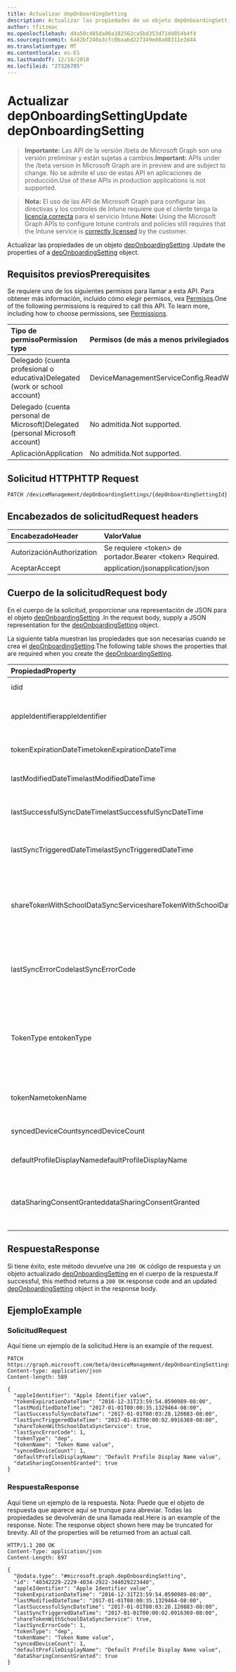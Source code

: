 ```yaml
---
title: Actualizar depOnboardingSetting
description: Actualizar las propiedades de un objeto depOnboardingSetting.
author: tfitzmac
ms.openlocfilehash: d4a50c485da98a182562ca5bd353d71dd854b4f4
ms.sourcegitcommit: 6a82bf240a3cfc0baabd227349e08a08311e3d44
ms.translationtype: MT
ms.contentlocale: es-ES
ms.lasthandoff: 12/18/2018
ms.locfileid: "27326785"
---
```

# <a name="update-deponboardingsetting"></a><span data-ttu-id="c26ae-103">Actualizar depOnboardingSetting</span><span class="sxs-lookup"><span data-stu-id="c26ae-103">Update depOnboardingSetting</span></span>

> <span data-ttu-id="c26ae-104">**Importante:** Las API de la versión /beta de Microsoft Graph son una versión preliminar y están sujetas a cambios.</span><span class="sxs-lookup"><span data-stu-id="c26ae-104">**Important:** APIs under the /beta version in Microsoft Graph are in preview and are subject to change.</span></span> <span data-ttu-id="c26ae-105">No se admite el uso de estas API en aplicaciones de producción.</span><span class="sxs-lookup"><span data-stu-id="c26ae-105">Use of these APIs in production applications is not supported.</span></span>

> <span data-ttu-id="c26ae-106">**Nota:** El uso de las API de Microsoft Graph para configurar las directivas y los controles de Intune requiere que el cliente tenga la [licencia correcta](https://go.microsoft.com/fwlink/?linkid=839381) para el servicio Intune.</span><span class="sxs-lookup"><span data-stu-id="c26ae-106">**Note:** Using the Microsoft Graph APIs to configure Intune controls and policies still requires that the Intune service is [correctly licensed](https://go.microsoft.com/fwlink/?linkid=839381) by the customer.</span></span>

<span data-ttu-id="c26ae-107">Actualizar las propiedades de un objeto [depOnboardingSetting](../resources/intune-enrollment-deponboardingsetting.md) .</span><span class="sxs-lookup"><span data-stu-id="c26ae-107">Update the properties of a [depOnboardingSetting](../resources/intune-enrollment-deponboardingsetting.md) object.</span></span>
## <a name="prerequisites"></a><span data-ttu-id="c26ae-108">Requisitos previos</span><span class="sxs-lookup"><span data-stu-id="c26ae-108">Prerequisites</span></span>
<span data-ttu-id="c26ae-p102">Se requiere uno de los siguientes permisos para llamar a esta API. Para obtener más información, incluido cómo elegir permisos, vea [Permisos](/graph/permissions-reference).</span><span class="sxs-lookup"><span data-stu-id="c26ae-p102">One of the following permissions is required to call this API. To learn more, including how to choose permissions, see [Permissions](/graph/permissions-reference).</span></span>

|<span data-ttu-id="c26ae-111">Tipo de permiso</span><span class="sxs-lookup"><span data-stu-id="c26ae-111">Permission type</span></span>|<span data-ttu-id="c26ae-112">Permisos (de más a menos privilegiados)</span><span class="sxs-lookup"><span data-stu-id="c26ae-112">Permissions (from most to least privileged)</span></span>|
|:---|:---|
|<span data-ttu-id="c26ae-113">Delegado (cuenta profesional o educativa)</span><span class="sxs-lookup"><span data-stu-id="c26ae-113">Delegated (work or school account)</span></span>|<span data-ttu-id="c26ae-114">DeviceManagementServiceConfig.ReadWrite.All</span><span class="sxs-lookup"><span data-stu-id="c26ae-114">DeviceManagementServiceConfig.ReadWrite.All</span></span>|
|<span data-ttu-id="c26ae-115">Delegado (cuenta personal de Microsoft)</span><span class="sxs-lookup"><span data-stu-id="c26ae-115">Delegated (personal Microsoft account)</span></span>|<span data-ttu-id="c26ae-116">No admitida.</span><span class="sxs-lookup"><span data-stu-id="c26ae-116">Not supported.</span></span>|
|<span data-ttu-id="c26ae-117">Aplicación</span><span class="sxs-lookup"><span data-stu-id="c26ae-117">Application</span></span>|<span data-ttu-id="c26ae-118">No admitida.</span><span class="sxs-lookup"><span data-stu-id="c26ae-118">Not supported.</span></span>|

## <a name="http-request"></a><span data-ttu-id="c26ae-119">Solicitud HTTP</span><span class="sxs-lookup"><span data-stu-id="c26ae-119">HTTP Request</span></span>
<!-- {
  "blockType": "ignored"
}
-->
``` http
PATCH /deviceManagement/depOnboardingSettings/{depOnboardingSettingId}
```

## <a name="request-headers"></a><span data-ttu-id="c26ae-120">Encabezados de solicitud</span><span class="sxs-lookup"><span data-stu-id="c26ae-120">Request headers</span></span>
|<span data-ttu-id="c26ae-121">Encabezado</span><span class="sxs-lookup"><span data-stu-id="c26ae-121">Header</span></span>|<span data-ttu-id="c26ae-122">Valor</span><span class="sxs-lookup"><span data-stu-id="c26ae-122">Value</span></span>|
|:---|:---|
|<span data-ttu-id="c26ae-123">Autorización</span><span class="sxs-lookup"><span data-stu-id="c26ae-123">Authorization</span></span>|<span data-ttu-id="c26ae-124">Se requiere &lt;token&gt; de portador.</span><span class="sxs-lookup"><span data-stu-id="c26ae-124">Bearer &lt;token&gt; Required.</span></span>|
|<span data-ttu-id="c26ae-125">Aceptar</span><span class="sxs-lookup"><span data-stu-id="c26ae-125">Accept</span></span>|<span data-ttu-id="c26ae-126">application/json</span><span class="sxs-lookup"><span data-stu-id="c26ae-126">application/json</span></span>|

## <a name="request-body"></a><span data-ttu-id="c26ae-127">Cuerpo de la solicitud</span><span class="sxs-lookup"><span data-stu-id="c26ae-127">Request body</span></span>
<span data-ttu-id="c26ae-128">En el cuerpo de la solicitud, proporcionar una representación de JSON para el objeto [depOnboardingSetting](../resources/intune-enrollment-deponboardingsetting.md) .</span><span class="sxs-lookup"><span data-stu-id="c26ae-128">In the request body, supply a JSON representation for the [depOnboardingSetting](../resources/intune-enrollment-deponboardingsetting.md) object.</span></span>

<span data-ttu-id="c26ae-129">La siguiente tabla muestran las propiedades que son necesarias cuando se crea el [depOnboardingSetting](../resources/intune-enrollment-deponboardingsetting.md).</span><span class="sxs-lookup"><span data-stu-id="c26ae-129">The following table shows the properties that are required when you create the [depOnboardingSetting](../resources/intune-enrollment-deponboardingsetting.md).</span></span>

|<span data-ttu-id="c26ae-130">Propiedad</span><span class="sxs-lookup"><span data-stu-id="c26ae-130">Property</span></span>|<span data-ttu-id="c26ae-131">Tipo</span><span class="sxs-lookup"><span data-stu-id="c26ae-131">Type</span></span>|<span data-ttu-id="c26ae-132">Descripción</span><span class="sxs-lookup"><span data-stu-id="c26ae-132">Description</span></span>|
|:---|:---|:---|
|<span data-ttu-id="c26ae-133">id</span><span class="sxs-lookup"><span data-stu-id="c26ae-133">id</span></span>|<span data-ttu-id="c26ae-134">String</span><span class="sxs-lookup"><span data-stu-id="c26ae-134">String</span></span>|<span data-ttu-id="c26ae-135">UUID para el objeto</span><span class="sxs-lookup"><span data-stu-id="c26ae-135">UUID for the object</span></span>|
|<span data-ttu-id="c26ae-136">appleIdentifier</span><span class="sxs-lookup"><span data-stu-id="c26ae-136">appleIdentifier</span></span>|<span data-ttu-id="c26ae-137">String</span><span class="sxs-lookup"><span data-stu-id="c26ae-137">String</span></span>|<span data-ttu-id="c26ae-138">El identificador de Apple se utiliza para obtener el token actual.</span><span class="sxs-lookup"><span data-stu-id="c26ae-138">The Apple ID used to obtain the current token.</span></span>|
|<span data-ttu-id="c26ae-139">tokenExpirationDateTime</span><span class="sxs-lookup"><span data-stu-id="c26ae-139">tokenExpirationDateTime</span></span>|<span data-ttu-id="c26ae-140">DateTimeOffset</span><span class="sxs-lookup"><span data-stu-id="c26ae-140">DateTimeOffset</span></span>|<span data-ttu-id="c26ae-141">Cuando caduca el token.</span><span class="sxs-lookup"><span data-stu-id="c26ae-141">When the token will expire.</span></span>|
|<span data-ttu-id="c26ae-142">lastModifiedDateTime</span><span class="sxs-lookup"><span data-stu-id="c26ae-142">lastModifiedDateTime</span></span>|<span data-ttu-id="c26ae-143">DateTimeOffset</span><span class="sxs-lookup"><span data-stu-id="c26ae-143">DateTimeOffset</span></span>|<span data-ttu-id="c26ae-144">Cuando el servicio fue onboarded.</span><span class="sxs-lookup"><span data-stu-id="c26ae-144">When the service was onboarded.</span></span>|
|<span data-ttu-id="c26ae-145">lastSuccessfulSyncDateTime</span><span class="sxs-lookup"><span data-stu-id="c26ae-145">lastSuccessfulSyncDateTime</span></span>|<span data-ttu-id="c26ae-146">DateTimeOffset</span><span class="sxs-lookup"><span data-stu-id="c26ae-146">DateTimeOffset</span></span>|<span data-ttu-id="c26ae-147">Cuando el syned último servicio con Intune</span><span class="sxs-lookup"><span data-stu-id="c26ae-147">When the service last syned with Intune</span></span>|
|<span data-ttu-id="c26ae-148">lastSyncTriggeredDateTime</span><span class="sxs-lookup"><span data-stu-id="c26ae-148">lastSyncTriggeredDateTime</span></span>|<span data-ttu-id="c26ae-149">DateTimeOffset</span><span class="sxs-lookup"><span data-stu-id="c26ae-149">DateTimeOffset</span></span>|<span data-ttu-id="c26ae-150">Cuando Intune solicitada por última vez una sincronización.</span><span class="sxs-lookup"><span data-stu-id="c26ae-150">When Intune last requested a sync.</span></span>|
|<span data-ttu-id="c26ae-151">shareTokenWithSchoolDataSyncService</span><span class="sxs-lookup"><span data-stu-id="c26ae-151">shareTokenWithSchoolDataSyncService</span></span>|<span data-ttu-id="c26ae-152">Boolean</span><span class="sxs-lookup"><span data-stu-id="c26ae-152">Boolean</span></span>|<span data-ttu-id="c26ae-153">Si el símbolo (token) de la característica Dep compartir está habilitada o no con el servicio de sincronización de datos de School.</span><span class="sxs-lookup"><span data-stu-id="c26ae-153">Whether or not the Dep token sharing is enabled with the School Data Sync service.</span></span>|
|<span data-ttu-id="c26ae-154">lastSyncErrorCode</span><span class="sxs-lookup"><span data-stu-id="c26ae-154">lastSyncErrorCode</span></span>|<span data-ttu-id="c26ae-155">Int32</span><span class="sxs-lookup"><span data-stu-id="c26ae-155">Int32</span></span>|<span data-ttu-id="c26ae-156">Código de error que informa Apple durante la última sincronización de la característica dep.</span><span class="sxs-lookup"><span data-stu-id="c26ae-156">Error code reported by Apple during last dep sync.</span></span>|
|<span data-ttu-id="c26ae-157">TokenType en</span><span class="sxs-lookup"><span data-stu-id="c26ae-157">tokenType</span></span>|[<span data-ttu-id="c26ae-158">depTokenType</span><span class="sxs-lookup"><span data-stu-id="c26ae-158">depTokenType</span></span>](../resources/intune-enrollment-deptokentype.md)|<span data-ttu-id="c26ae-159">Obtiene o establece el tipo de símbolo (token) de la característica Dep.</span><span class="sxs-lookup"><span data-stu-id="c26ae-159">Gets or sets the Dep Token Type.</span></span> <span data-ttu-id="c26ae-160">Los valores posibles son: `none`, `dep` y `appleSchoolManager`.</span><span class="sxs-lookup"><span data-stu-id="c26ae-160">Possible values are: `none`, `dep`, `appleSchoolManager`.</span></span>|
|<span data-ttu-id="c26ae-161">tokenName</span><span class="sxs-lookup"><span data-stu-id="c26ae-161">tokenName</span></span>|<span data-ttu-id="c26ae-162">String</span><span class="sxs-lookup"><span data-stu-id="c26ae-162">String</span></span>|<span data-ttu-id="c26ae-163">Nombre descriptivo para la característica Dep símbolo (token)</span><span class="sxs-lookup"><span data-stu-id="c26ae-163">Friendly Name for Dep Token</span></span>|
|<span data-ttu-id="c26ae-164">syncedDeviceCount</span><span class="sxs-lookup"><span data-stu-id="c26ae-164">syncedDeviceCount</span></span>|<span data-ttu-id="c26ae-165">Int32</span><span class="sxs-lookup"><span data-stu-id="c26ae-165">Int32</span></span>|<span data-ttu-id="c26ae-166">Obtiene sincronizado recuento de dispositivo</span><span class="sxs-lookup"><span data-stu-id="c26ae-166">Gets synced device count</span></span>|
|<span data-ttu-id="c26ae-167">defaultProfileDisplayName</span><span class="sxs-lookup"><span data-stu-id="c26ae-167">defaultProfileDisplayName</span></span>|<span data-ttu-id="c26ae-168">String</span><span class="sxs-lookup"><span data-stu-id="c26ae-168">String</span></span>|<span data-ttu-id="c26ae-169">Obtiene sincronizado recuento de dispositivo</span><span class="sxs-lookup"><span data-stu-id="c26ae-169">Gets synced device count</span></span>|
|<span data-ttu-id="c26ae-170">dataSharingConsentGranted</span><span class="sxs-lookup"><span data-stu-id="c26ae-170">dataSharingConsentGranted</span></span>|<span data-ttu-id="c26ae-171">Boolean</span><span class="sxs-lookup"><span data-stu-id="c26ae-171">Boolean</span></span>|<span data-ttu-id="c26ae-172">Concede de consentimiento para uso compartido con Apple Dep servicio de datos</span><span class="sxs-lookup"><span data-stu-id="c26ae-172">Consent granted for data sharing with Apple Dep Service</span></span>|



## <a name="response"></a><span data-ttu-id="c26ae-173">Respuesta</span><span class="sxs-lookup"><span data-stu-id="c26ae-173">Response</span></span>
<span data-ttu-id="c26ae-174">Si tiene éxito, este método devuelve una `200 OK` código de respuesta y un objeto actualizado [depOnboardingSetting](../resources/intune-enrollment-deponboardingsetting.md) en el cuerpo de la respuesta.</span><span class="sxs-lookup"><span data-stu-id="c26ae-174">If successful, this method returns a `200 OK` response code and an updated [depOnboardingSetting](../resources/intune-enrollment-deponboardingsetting.md) object in the response body.</span></span>

## <a name="example"></a><span data-ttu-id="c26ae-175">Ejemplo</span><span class="sxs-lookup"><span data-stu-id="c26ae-175">Example</span></span>
### <a name="request"></a><span data-ttu-id="c26ae-176">Solicitud</span><span class="sxs-lookup"><span data-stu-id="c26ae-176">Request</span></span>
<span data-ttu-id="c26ae-177">Aquí tiene un ejemplo de la solicitud.</span><span class="sxs-lookup"><span data-stu-id="c26ae-177">Here is an example of the request.</span></span>
``` http
PATCH https://graph.microsoft.com/beta/deviceManagement/depOnboardingSettings/{depOnboardingSettingId}
Content-type: application/json
Content-length: 589

{
  "appleIdentifier": "Apple Identifier value",
  "tokenExpirationDateTime": "2016-12-31T23:59:54.0590989-08:00",
  "lastModifiedDateTime": "2017-01-01T00:00:35.1329464-08:00",
  "lastSuccessfulSyncDateTime": "2017-01-01T00:03:28.120883-08:00",
  "lastSyncTriggeredDateTime": "2017-01-01T00:00:02.0916369-08:00",
  "shareTokenWithSchoolDataSyncService": true,
  "lastSyncErrorCode": 1,
  "tokenType": "dep",
  "tokenName": "Token Name value",
  "syncedDeviceCount": 1,
  "defaultProfileDisplayName": "Default Profile Display Name value",
  "dataSharingConsentGranted": true
}
```

### <a name="response"></a><span data-ttu-id="c26ae-178">Respuesta</span><span class="sxs-lookup"><span data-stu-id="c26ae-178">Response</span></span>
<span data-ttu-id="c26ae-p104">Aquí tiene un ejemplo de la respuesta. Nota: Puede que el objeto de respuesta que aparece aquí se trunque para abreviar. Todas las propiedades se devolverán de una llamada real.</span><span class="sxs-lookup"><span data-stu-id="c26ae-p104">Here is an example of the response. Note: The response object shown here may be truncated for brevity. All of the properties will be returned from an actual call.</span></span>
``` http
HTTP/1.1 200 OK
Content-Type: application/json
Content-Length: 697

{
  "@odata.type": "#microsoft.graph.depOnboardingSetting",
  "id": "40342229-2229-4034-2922-344029223440",
  "appleIdentifier": "Apple Identifier value",
  "tokenExpirationDateTime": "2016-12-31T23:59:54.0590989-08:00",
  "lastModifiedDateTime": "2017-01-01T00:00:35.1329464-08:00",
  "lastSuccessfulSyncDateTime": "2017-01-01T00:03:28.120883-08:00",
  "lastSyncTriggeredDateTime": "2017-01-01T00:00:02.0916369-08:00",
  "shareTokenWithSchoolDataSyncService": true,
  "lastSyncErrorCode": 1,
  "tokenType": "dep",
  "tokenName": "Token Name value",
  "syncedDeviceCount": 1,
  "defaultProfileDisplayName": "Default Profile Display Name value",
  "dataSharingConsentGranted": true
}
```





